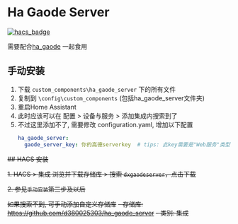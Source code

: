 <!--
 * @Author        : dx
 * @Github        : https://github.com/d380025303
 * @Description   : 
 * @Date          : 2023-05-29 16:00:00
 * @LastEditors   : dx
 * @LastEditTime  : 2023-05-29 16:00:00
 -->

# Ha Gaode Server

[![hacs_badge](https://img.shields.io/badge/HACS-Default-41BDF5.svg)](https://github.com/hacs/integration)

需要配合[ha_gaode](https://github.com/d380025303/ha_gaode) 一起食用

## 手动安装
1. 下载 `custom_components\ha_gaode_server` 下的所有文件
1. 复制到 `\config\custom_components` (包括ha_gaode_server文件夹)
1. 重启Home Assistant
1. 此时应该可以在 配置 > 设备与服务 > 添加集成内搜索到了
1. 不过这里添加不了, 需要修改 configuration.yaml, 增加以下配置
    ```yaml
    ha_gaode_server:
      gaode_server_key: 你的高德serverkey  # tips: 此key需要是"Web服务"类型, 需要与Web端(JS API)区分开 
    ```

~~## HACS 安装~~

~~1. HACS > 集成 浏览并下载存储库 > 搜索 ```dxgaodeserver```，点击下载~~

~~2. 参见`手动安装`第三步及以后~~

~~如果搜索不到, 可手动添加自定义存储库~~
~~- 存储库: https://github.com/d380025303/ha_gaode_server~~
~~- 类别: 集成~~
